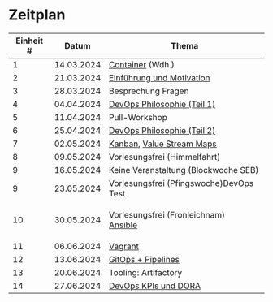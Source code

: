 # Zeitplan

| Einheit # | Datum      | Thema                                                                                                                                                                                                                                                              |
| --------- | ---------- | ------------------------------------------------------------------------------------------------------------------------------------------------------------------------------------------------------------------------------------------------------------------ |
| 1         | 14.03.2024 | [Container](https://liascript.github.io/course/?https://raw.githubusercontent.com/aheil/devops/master/lectures/02\_container.md#1) (Wdh.)                                                                                                                          |
| 2         | 21.03.2024 | [Einführung und Motivation](https://liascript.github.io/course/?https://raw.githubusercontent.com/aheil/devops/master/lectures/01\_einfuehrung.md#1)                                                                                                               |
| 3         | 28.03.2024 | Besprechung Fragen                                                                                                                                                                                                                                                 |
| 4         | 04.04.2024 | [DevOps Philosophie (Teil 1)](https://liascript.github.io/course/?https://raw.githubusercontent.com/aheil/devops/master/lectures/03\_philosophie.md#1)                                                                                                             |
| 5         | 11.04.2024 | Pull-Workshop                                                                                                                                                                                                                                                      |
| 6         | 25.04.2024 | [DevOps Philosophie (Teil 2)](https://liascript.github.io/course/?https://raw.githubusercontent.com/aheil/devops/master/lectures/03\_philosophie.md#1)                                                                                                             |
| 7         | 02.05.2024 | [Kanban](https://liascript.github.io/course/?https://raw.githubusercontent.com/aheil/devops/master/lectures/04\_kanban.md#1), [Value Stream Maps](https://liascript.github.io/course/?https://raw.githubusercontent.com/aheil/devops/master/lectures/05\_vsm.md#1) |
| 8         | 09.05.2024 | Vorlesungsfrei (Himmelfahrt)                                                                                                                                                                                                                                       |
| 9         | 16.05.2024 | Keine Veranstaltung (Blockwoche SEB)                                                                                                                                                                                                                               |
| 9         | 23.05.2024 | Vorlesungsfrei (Pfingswoche)DevOps Test                                                                                                                                                                                                                            |
| 10        | 30.05.2024 | <p>Vorlesungsfrei (Fronleichnam)<br><a href="https://liascript.github.io/course/?https://raw.githubusercontent.com/aheil/devops/master/lectures/06_ansible.md#1">Ansible</a></p>                                                                                   |
| 11        | 06.06.2024 | [Vagrant](https://liascript.github.io/course/?https://raw.githubusercontent.com/aheil/devops/master/lectures/07\_vagrant.md#1)                                                                                                                                     |
| 12        | 13.06.2024 | [GitOps + Pipelines](https://liascript.github.io/course/?https://raw.githubusercontent.com/aheil/devops/master/lectures/08\_gitops.md#1)                                                                                                                           |
| 13        | 20.06.2024 | Tooling: Artifactory                                                                                                                                                                                                                                               |
| 14        | 27.06.2024 | [DevOps KPIs und DORA](https://liascript.github.io/course/?https://raw.githubusercontent.com/aheil/devops/master/lectures/09\_metriken.md#1)                                                                                                                       |


